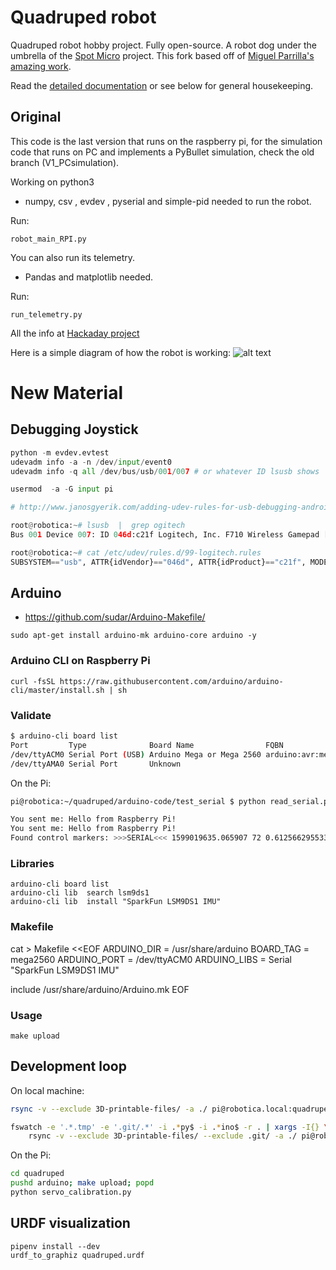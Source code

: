 # Quadruped robot

Quadruped robot hobby project. Fully open-source. A robot dog under the umbrella of the [Spot Micro][spotmicro] project. This fork based off of [Miguel Parrilla's amazing work][miguel].

Read the [detailed documentation](docs/README.md) or see below for general housekeeping.

[spotmicro]: https://spotmicroai.readthedocs.io/en/latest/
[miguel]: https://github.com/miguelasd688/4-legged-robot-model
[gait]: https://en.wikipedia.org/wiki/Horse_gait

## Original

This code is the last version that runs on the raspberry pi,
 for the simulation code that runs on PC and implements a PyBullet simulation, check the old branch (V1_PCsimulation).

Working on python3

* numpy, csv , evdev , pyserial and simple-pid needed to run the robot.

Run:

    robot_main_RPI.py

You can also run its telemetry.

* Pandas and matplotlib needed.

Run:

    run_telemetry.py

All the info at [Hackaday project][hackaday]

[hackaday]: https://hackaday.io/project/171456-diy-hobby-servos-quadruped-robot


Here is a simple diagram of how the robot is working:
![alt text](https://github.com/miguelasd688/4-legged-robot-model/blob/master/esquema.jpg)


# New Material

## Debugging Joystick

```python
python -m evdev.evtest
udevadm info -a -n /dev/input/event0
udevadm info -q all /dev/bus/usb/001/007 # or whatever ID lsusb shows

usermod  -a -G input pi

# http://www.janosgyerik.com/adding-udev-rules-for-usb-debugging-android-devices/

root@robotica:~# lsusb  |  grep ogitech
Bus 001 Device 007: ID 046d:c21f Logitech, Inc. F710 Wireless Gamepad [XInput Mode]

root@robotica:~# cat /etc/udev/rules.d/99-logitech.rules
SUBSYSTEM=="usb", ATTR{idVendor}=="046d", ATTR{idProduct}=="c21f", MODE="0660", GROUP="input", SYMLINK+="logitechF710"
```

## Arduino

* https://github.com/sudar/Arduino-Makefile/

```
sudo apt-get install arduino-mk arduino-core arduino -y
```

### Arduino CLI on Raspberry Pi

    curl -fsSL https://raw.githubusercontent.com/arduino/arduino-cli/master/install.sh | sh

### Validate

```sh
$ arduino-cli board list
Port         Type              Board Name                FQBN             Core
/dev/ttyACM0 Serial Port (USB) Arduino Mega or Mega 2560 arduino:avr:mega arduino:avr
/dev/ttyAMA0 Serial Port       Unknown
```

On the Pi:
```sh
pi@robotica:~/quadruped/arduino-code/test_serial $ python read_serial.py

You sent me: Hello from Raspberry Pi!
You sent me: Hello from Raspberry Pi!
Found control markers: >>>SERIAL<<< 1599019635.065907 72 0.612566295533153
```

### Libraries

    arduino-cli board list
    arduino-cli lib  search lsm9ds1
    arduino-cli lib  install "SparkFun LSM9DS1 IMU"

### Makefile

cat > Makefile <<EOF
ARDUINO_DIR  = /usr/share/arduino
BOARD_TAG    = mega2560
ARDUINO_PORT = /dev/ttyACM0
ARDUINO_LIBS = Serial "SparkFun LSM9DS1 IMU"

include /usr/share/arduino/Arduino.mk
EOF

### Usage

    make upload

## Development loop

On local machine:
```sh
rsync -v --exclude 3D-printable-files/ -a ./ pi@robotica.local:quadruped

fswatch -e '.*.tmp' -e '.git/.*' -i .*py$ -i .*ino$ -r . | xargs -I{} \
    rsync -v --exclude 3D-printable-files/ --exclude .git/ -a ./ pi@robotica.local:quadruped

```

On the Pi:
```sh
cd quadruped
pushd arduino; make upload; popd
python servo_calibration.py
```

## URDF visualization

    pipenv install --dev
    urdf_to_graphiz quadruped.urdf
